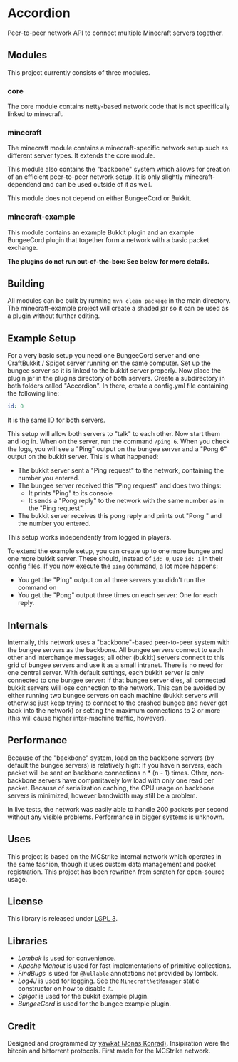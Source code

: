 Accordion
=========

Peer-to-peer network API to connect multiple Minecraft servers together.

Modules
-------

This project currently consists of three modules.

### core

The core module contains netty-based network code that is not specifically linked to minecraft.

### minecraft

The minecraft module contains a minecraft-specific network setup such as different server types. It extends the core module. 

This module also contains the "backbone" system which allows for creation of an efficient peer-to-peer network setup. It is only slightly minecraft-dependend and can be used outside of it as well.

This module does not depend on either BungeeCord or Bukkit.

### minecraft-example

This module contains an example Bukkit plugin and an example BungeeCord plugin that together form a network with a basic packet exchange.

**The plugins do not run out-of-the-box: See below for more details.**

Building
--------

All modules can be built by running `mvn clean package` in the main directory. The minecraft-example project will create a shaded jar so it can be used as a plugin without further editing.

Example Setup
-------------

For a very basic setup you need one BungeeCord server and one CraftBukkit / Spigot server running on the same computer. Set up the bungee server so it is linked to the bukkit server properly. Now place the plugin jar in the plugins directory of both servers. Create a subdirectory in both folders called "Accordion". In there, create a config.yml file containing the following line:

``` yaml
id: 0
```

It is the same ID for both servers. 

This setup will allow both servers to "talk" to each other. Now start them and log in. When on the server, run the command `/ping 6`. When you check the logs, you will see a "Ping" output on the bungee server and a "Pong 6" output on the bukkit server. This is what happened:

- The bukkit server sent a "Ping request" to the network, containing the number you entered.
- The bungee server received this "Ping request" and does two things:
	- It prints "Ping" to its console
	- It sends a "Pong reply" to the network with the same number as in the "Ping request".
- The bukkit server receives this pong reply and prints out "Pong " and the number you entered.

This setup works independently from logged in players.

To extend the example setup, you can create up to one more bungee and one more bukkit server. These should, instead of `id: 0`, use `id: 1` in their config files. If you now execute the `ping` command, a lot more happens:

- You get the "Ping" output on all three servers you didn't run the command on
- You get the "Pong" output three times on each server: One for each reply.

Internals
---------

Internally, this network uses a "backbone"-based peer-to-peer system with the bungee servers as the backbone. All bungee servers connect to each other and interchange messages; all other (bukkit) servers connect to this grid of bungee servers and use it as a small intranet. There is no need for one central server. With default settings, each bukkit server is only connected to one bungee server: If that bungee server dies, all connected bukkit servers will lose connection to the network. This can be avoided by either running two bungee servers on each machine (bukkit servers will otherwise just keep trying to connect to the crashed bungee and never get back into the network) or setting the maximum connections to 2 or more (this will cause higher inter-machine traffic, however).

Performance
-----------

Because of the "backbone" system, load on the backbone servers (by default the bungee servers) is relatively high: If you have n servers, each packet will be sent on backbone connections n * (n - 1) times. Other, non-backbone servers have comparitavely low load with only one read per packet. Because of serialization caching, the CPU usage on backbone servers is minimized, however bandwidth may still be a problem.

In live tests, the network was easily able to handle 200 packets per second without any visible problems. Performance in bigger systems is unknown.

Uses
----

This project is based on the MCStrike internal network which operates in the same fashion, though it uses custom data management and packet registration. This project has been rewritten from scratch for open-source usage.

License
-------

This library is released under [LGPL 3](https://www.gnu.org/licenses/lgpl.html).

Libraries
---------

- *Lombok* is used for convenience.
- *Apache Mahout* is used for fast implementations of primitive collections.
- *FindBugs* is used for `@Nullable` annotations not provided by lombok.
- *Log4J* is used for logging. See the `MinecraftNetManager` static constructor on how to disable it.
- *Spigot* is used for the bukkit example plugin.
- *BungeeCord* is used for the bungee example plugin.

Credit
------

Designed and programmed by [yawkat (Jonas Konrad)](http://yawk.at/). Insipiration were the bitcoin and bittorrent protocols. First made for the MCStrike network.